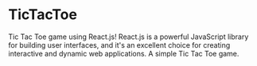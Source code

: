 # TicTacToe
Tic Tac Toe game using React.js! React.js is a powerful JavaScript library for building user interfaces, and it's an excellent choice for creating interactive and dynamic web applications. A simple Tic Tac Toe game.
